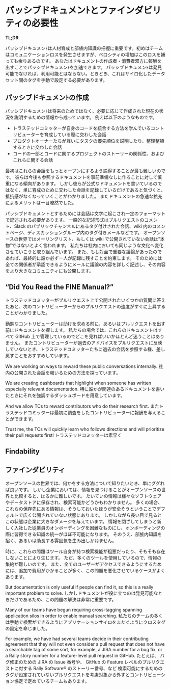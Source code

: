 <!-- # Passive Documentation and the Need for Findability -->
# パッシブドキュメンﾄとファインダビリティの必要性

**TL;DR**

<!--
* Passive documentation is crucial for mentoring and capturing tribal knowledge. The team takes a communication hit at the beginning, but the increase in velocity more than makes up for it.
* You can accelerate passive documentation by rewarding both the writers and consumers of the document.
* Passive documentation must be findable to be useable. Sometimes, this means that you will need to manually cross-tag between siloed datasets.
-->
パッシブドキュメンﾄは人材育成と部族内知識の把握に重要です。初めはチームはコミュニケーションロスを発生させますが、ベロシティの増加はこのロスを補っても余りあるのです。
あなたはドキュメントの作成者・消費者双方に報酬を出すことでパッシブドキュメンﾄを加速できます。
パッシブドキュメンﾄは発見可能でなければ、利用可能とはならない。ときどき、これはサイロ化したデータセット間のタグを手動で設定する必要があります。

<!-- Passive documentation is the record of the documentation we create every day while communicating openly. It is a great way to get tribal knowledge out of silos and into a format that is archival and findable. As an added bonus, it is typically kept with the project or the code that it documents, thus it is in an easy-to-find, context-relevant location. -->



<!-- ## Creating Passive Documentation -->
## パッシブドキュメンﾄの作成

<!-- Passive documentation consists of written information that was produced not specifically to document for the future, but to explain something in the present, as it is needed. For example, it often includes the following: -->
パッシブドキュメンﾄは将来のためではなく、必要に応じて作成された現在の状況を説明するための情報から成っています。
例えば以下のようなものです。

<!--
* Conversations that the Trusted Committers (TCs) have while mentoring a contributor who is learning how to integrate with her codebase
* Conversations the product owners have when they are explaining their priorities to one another, or arranging them
* The connection between a piece of the code and the project stories about the code, and the live conversations about both
-->
- トラステッドコミッターが自身のコードを統合する方法を学んでいるコントリビューターを育成している際に交わした会話
- プロダクトオーナーたちが互いにタスクの優先順位を説明したり、整理整頓するときに交わした会話
- コードの一部とコードに関するプロジェクトのストーリーの関係性、およびこれらに関する会話


<!-- At first, the most difficult part is persuading people to have these conversations more openly. They tend to start out wary of creating a lasting reference document on the fly. We found that when people realize that they are not writing formal documents, but are simply capturing mentoring conversations, the resistance dissipates. And the benefits of the rapid increase in documentation are quickly obvious to all. -->

最初はこれらの会話をもっとオープンにするよう説得することが最も難しいのです。
彼らは今後も参照するドキュメントを事前準備なしに作ることに対して慎重になる傾向があります。
しかし彼らが公式なドキュメントを書いているのではなく、単に育成のために交わした会話を記録しているだけであると気づくと、抵抗感がなくなっていくことがわかりました。
またドキュメントの急速な拡充によるメリットは一目瞭然でした。


<!-- To be captured in passive documentation, conversations need to happen in a written format. Common written formats include comments in a pull request, a tagged conversation in a public Slack channel, a comments page in a wiki, and a tagged email in a discussion group. In the open source world, we often say that conversations that don’t happen publicly on the email list or wiki aren’t “real.” We are working to change the culture internally to be the same. If there is an important discussion in person, at the end of it one person always commits to creating a written record of it. They do this by writing the discussion up in an email that all parties can approve, and then posting the write-up to the larger community. -->

パッシブドキュメントとするためには会話は文字に起こされ一定のフォーマットで記述される必要があります。
一般的な記述形式はプルリクエストのコメント、Slack のパブリックチャンネルにあるタグ付けされた会話、wiki 内のコメントページ、ディスカッショングループ内のタグ付きメールなどです。
オープンソースの世界ではメーリングリスト、もしくは wiki で公開されていない会話は”本物”ではないとよく言われます。
私たちは社内においても同じような文化へ変化させていこうと取り組んでいます。
また、もし対面で重要な議論があったのであれば、最終的に誰か必ず一人が記録に残すことを約束します。
そのためには全ての関係者が承認できるようにメールに議論の内容を詳しく記述し、その内容をより大きなコミュニティにも公開します。


## “Did You Read the FINE Manual?”

<!-- We found that after the TCs had answered a few easy questions publicly on pull requests, the velocity of the next contributor’s pull request immediately increased. -->

トラステッドコミッターがプルリクエスト上で公開されたいくつかの質問に答えたあと、次のコントリビューターからのプルリクエストの速度がすぐに上昇することがわかりました。

<!-- Diligent contributors search the documentation before asking for help, or even writing their pull requests. In our case, we store this in GitHub, and because everything is in GitHub, there is little ambiguity about where to look. We encourage the TCs to refer contributors back to previous conversations when they do not incorporate previous advice in their pull requests. -->

勤勉なコントリビューターは助けを求める前に、あるいはプルリクエストを出す前にドキュメントを探します。
私たちの場合では、これらのドキュメントはすべて GitHub 上で管理しているのでどこを見ればいいかほとんど迷うことはありません。
またコントリビューターが過去のアドバイスをプルリクエストに反映していないとき、トラステッドコミッターたちに過去の会話を参照する様、差し戻すことをおすすめしています。

<!-- We are working on ways to reward these public conversations internally. We are creating dashboards that highlight when someone has written especially relevant documentation. And we allow TCs to reward contributors who do their research first. Trust me, the TCs will quickly learn who follows directions and will prioritize their pull requests first! -->

We are working on ways to reward these public conversations internally. 
社内の公開された会話を報いるための方法を探っています。

 We are creating dashboards that highlight when someone has written especially relevant documentation. 
特に誰かが関連のあるドキュメントを書いたときにそれを強調するダッシュボードを用意しています。

And we allow TCs to reward contributors who do their research first.
またトラステッドコミッターは最初に調査をしたコントリビューターに報酬を与えることができます。

Trust me, the TCs will quickly learn who follows directions and will prioritize their pull requests first!
トラステッドコミッターは素早く

## Findability
## ファインダビリティ

<!-- In the open source world, when you want to find out how to do something, you simply Google it. In the corporate world, finding information is much more difficult. Most information is locked away in different software and datastores that might or might not be searchable. Often the information in these applications is locked down by default, because that seems safer. But in the long run it is very damaging to a company. Locking information away makes onboarding a new employee a difficult process, and it makes integrating a new acquisition almost impossible. Moreover, it invites, or even encourages, an atmosphere of tribal knowledge. -->

オープンソースの世界では、何かをする方法について知りたいとき、単にググれば良いです。
しかし企業においては、情報を見つけることがオープンソースの世界と比較すると、はるかに難しいです。
たいていの情報は様々なソフトウェアやデータストアに保存され、検索可能かどうかもわかりません。
多くの場合、これらの保存先にある情報は、そうしておいたほうが安全そうということでデフォルトで広く公開されていない状態にあります。
しかしながら長い目で見るとこの状態は企業に大きなダメージを与えています。
情報を閉ざしてしまうと新しく入社した従業員のオンボーディングを困難なものにし、オンボーディングの際に習得できる知識の統一がほぼ不可能になります。
そのうえ、部族内知識を招く、あるいは助長する雰囲気を生み出しかねません。

<!-- Sometimes, those difficulties are created by the tools themselves when they have a bad or nonexistent search function. Sometimes, there are just so many tools being used that aggregation becomes an issue. Too often, problems are aggravated by pricing issues that force the company to shell out additional fees to enable access for all users. -->

時に、これらの問題はツール自身が持つ検索機能が粗悪だったり、そもそも存在しないことにより生じます。
ただ、多くのツールを使用しているので、情報の集約が難しいのです。
また、全てのユーザーがアクセスできるようにするためには、追加で費用がかかることが多く、この問題を悪化させているケースがよくあります。

<!-- But documentation is only useful if people can find it, so this is a really important problem to solve. Many of our teams have begun requiring cross-tagging spanning application silos in order to enable manual searching. For example, we have had several teams decide in their contributing agreement that they will not even consider a pull request that does not have a searchable tag of some sort, for example, a JIRA number for a bug fix, or a Rally story number for a feature-level pull request in GitHub. This is a huge help when someone needs to manually search across multiple locked-up datastores, but it isn’t ideal, and it requires developers to be quite diligent. -->

But documentation is only useful if people can find it, so this is a really important problem to solve.
しかしドキュメントが役に立つのは発見可能なときだけであるため、この問題の解決は非常に重要です。

Many of our teams have begun requiring cross-tagging spanning application silos in order to enable manual searching.
私たちのチームの多くは手動で検索ができるようにアプリケーションサイロをまたぐようにクロスタグの設定を命じました。

For example, we have had several teams decide in their contributing agreement that they will not even consider a pull request that does not have a searchable tag of some sort, for example, a JIRA number for a bug fix, or a Rally story number for a feature-level pull request in GitHub.
たとえば、
バグ修正のための JIRA の Issue 番号や、
GitHub の Feature レベルのプルリクエストに対する Rally Software® のストーリー番号、など
検索可能にするためのタグが設定されていないプルリクエストを考慮対象から外すとコントリビューション協定で定めているチームもあります。

<!-- We have begun creating tools to assist in finding and sharing information. We created (and open sourced!) [RallySlack](https://github.com/paypal/rallyslack). When someone is on Slack, RallySlack automatically pulls up all of that individual’s Rally stories to make it easier to find and tag a Slack conversation. With RallySlack, users don’t need to look up or memorize Rally story numbers. We are developing a similar tool for GitHub to help with tagging Rally story numbers in pull requests and issues. Eventually we hope to open source this tool, as well. -->
